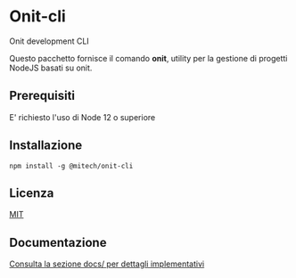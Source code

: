 # Onit-cli
Onit development CLI

Questo pacchetto fornisce il comando **onit**, utility per la gestione di progetti NodeJS basati su onit.

## Prerequisiti
E' richiesto l'uso di Node 12 o superiore

## Installazione
```shell
npm install -g @mitech/onit-cli
```

## Licenza
[MIT](./LICENSE)


## Documentazione

[Consulta la sezione docs/ per dettagli implementativi](./docs/MAIN.md)
